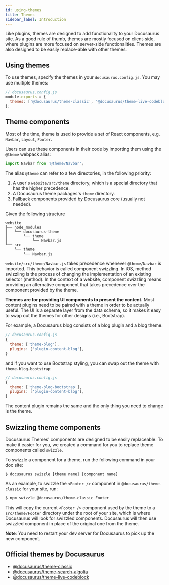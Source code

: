 ```yaml
---
id: using-themes
title: Themes
sidebar_label: Introduction
---
```


Like plugins, themes are designed to add functionality to your Docusaurus site. As a good rule of thumb, themes are mostly focused on client-side, where plugins are more focused on server-side functionalities. Themes are also designed to be easily replace-able with other themes.

## Using themes

To use themes, specify the themes in your `docusaurus.config.js`. You may use multiple themes:

```js
// docusaurus.config.js
module.exports = {
  themes: ['@docusaurus/theme-classic', '@docusaurus/theme-live-codeblock'],
};
```

## Theme components

Most of the time, theme is used to provide a set of React components, e.g. `Navbar`, `Layout`, `Footer`.

Users can use these components in their code by importing them using the `@theme` webpack alias:

```js
import Navbar from '@theme/Navbar';
```

The alias `@theme` can refer to a few directories, in the following priority:

1. A user's `website/src/theme` directory, which is a special directory that has the higher precedence.
1. A Docusaurus theme packages's `theme` directory.
1. Fallback components provided by Docusaurus core (usually not needed).

Given the following structure

```
website
├── node_modules
│   └── docusaurus-theme
│       └── theme
│           └── Navbar.js
└── src
    └── theme
        └── Navbar.js
```

`website/src/theme/Navbar.js` takes precedence whenever `@theme/Navbar` is imported. This behavior is called component swizzling. In iOS, method swizzling is the process of changing the implementation of an existing selector (method). In the context of a website, component swizzling means providing an alternative component that takes precedence over the component provided by the theme.

**Themes are for providing UI components to present the content.** Most content plugins need to be paired with a theme in order to be actually useful. The UI is a separate layer from the data schema, so it makes it easy to swap out the themes for other designs (i.e., Bootstrap).

For example, a Docusaurus blog consists of a blog plugin and a blog theme.

```js
// docusaurus.config.js
{
  theme: ['theme-blog'],
  plugins: ['plugin-content-blog'],
}
```

and if you want to use Bootstrap styling, you can swap out the theme with `theme-blog-bootstrap`:

```js
// docusaurus.config.js
{
  theme: ['theme-blog-bootstrap'],
  plugins: ['plugin-content-blog'],
}
```

The content plugin remains the same and the only thing you need to change is the theme.

## Swizzling theme components

Docusaurus Themes' components are designed to be easily replaceable. To make it easier for you, we created a command for you to replace theme components called `swizzle`.

To swizzle a component for a theme, run the following command in your doc site:

```shell
$ docusaurus swizzle [theme name] [component name]
```

As an example, to swizzle the `<Footer />` component in `@docusaurus/theme-classic` for your site, run:

```shell
$ npm swizzle @docusaurus/theme-classic Footer
```

This will copy the current `<Footer />` component used by the theme to a `src/theme/Footer` directory under the root of your site, which is where Docusaurus will look for swizzled components. Docusaurus will then use swizzled component in place of the original one from the theme.

**Note**: You need to restart your dev server for Docusaurus to pick up the new component.

## Official themes by Docusaurus

- [@docusaurus/theme-classic](https://github.com/facebook/docusaurus/tree/master/packages/docusaurus-theme-classic)
- [@docusaurus/theme-search-algolia](https://github.com/facebook/docusaurus/tree/master/packages/docusaurus-theme-search-algolia)
- [@docusaurus/theme-live-codeblock](https://github.com/facebook/docusaurus/tree/master/packages/docusaurus-theme-live-codeblock)

<!--

Outline
---
High-level overview about themes:
- how to use a theme
- how to pass theme configurations
- how to swizzle components and the power of it

Related pieces
---

- [Advanced Guides – Themes](advanced-themes.md)
- [Lifecycle APIs](lifecycle-apis.md)

References
---
- [themes RFC](https://github.com/facebook/docusaurus/issues/1438)
- [how classic template uses themes](/packages/docusaurus/templates/classic/docusaurus.config.js)
- [using plugins doc](using-plugins.md)
- [vuepress docs on themes](https://v1.vuepress.vuejs.org/theme/)

-->
